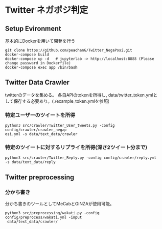 # Twitter ネガポジ判定

## Setup Evironment
基本的にDockerを用いて開発を行う
```
git clone https://github.com/peachanG/Twitter_NegaPosi.git
docker-compose build
docker-compose up -d   # jupyterlab -> http://localhost:8888 (Please change passward in Dockerfile)
docker-compose exec app /bin/bash
```

## Twitter Data Crawler
twitterのデータを集める。
各自APIのtokenを所得し, data/twitter_token.ymlとして保存する必要あり。(./example_token.ymlを参照)

### 特定ユーザーのツイートを所得
```
python3 src/crawler/Twitter_User_tweets.py -config config/crawler/crawler_negap
osi.yml -s data/text_data/crawler
```

### 特定のツイートに対するリプライを所得(深さ2ツイート分まで)
```
python3 src/crawler/Twitter_Reply.py -config config/crawler/reply.yml -s data/text_data/reply
```

## Twitter preprocessing

### 分かち書き
分かち書きのツールとしてMeCabとGiNZAが使用可能。

```
python3 src/preprocessing/wakati.py -config config/preprocess/wakati.yml -input
 data/text_data/crawler/
```
